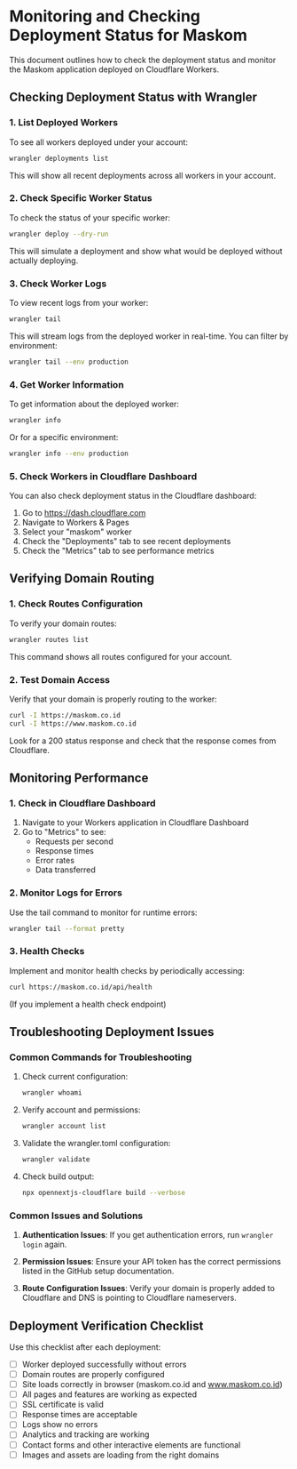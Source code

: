 # Monitoring and Checking Deployment Status for Maskom

This document outlines how to check the deployment status and monitor the Maskom application deployed on Cloudflare Workers.

## Checking Deployment Status with Wrangler

### 1. List Deployed Workers

To see all workers deployed under your account:

```bash
wrangler deployments list
```

This will show all recent deployments across all workers in your account.

### 2. Check Specific Worker Status

To check the status of your specific worker:

```bash
wrangler deploy --dry-run
```

This will simulate a deployment and show what would be deployed without actually deploying.

### 3. Check Worker Logs

To view recent logs from your worker:

```bash
wrangler tail
```

This will stream logs from the deployed worker in real-time. You can filter by environment:

```bash
wrangler tail --env production
```

### 4. Get Worker Information

To get information about the deployed worker:

```bash
wrangler info
```

Or for a specific environment:

```bash
wrangler info --env production
```

### 5. Check Workers in Cloudflare Dashboard

You can also check deployment status in the Cloudflare dashboard:

1. Go to https://dash.cloudflare.com
2. Navigate to Workers & Pages
3. Select your "maskom" worker
4. Check the "Deployments" tab to see recent deployments
5. Check the "Metrics" tab to see performance metrics

## Verifying Domain Routing

### 1. Check Routes Configuration

To verify your domain routes:

```bash
wrangler routes list
```

This command shows all routes configured for your account.

### 2. Test Domain Access

Verify that your domain is properly routing to the worker:

```bash
curl -I https://maskom.co.id
curl -I https://www.maskom.co.id
```

Look for a 200 status response and check that the response comes from Cloudflare.

## Monitoring Performance

### 1. Check in Cloudflare Dashboard

1. Navigate to your Workers application in Cloudflare Dashboard
2. Go to "Metrics" to see:
   - Requests per second
   - Response times
   - Error rates
   - Data transferred

### 2. Monitor Logs for Errors

Use the tail command to monitor for runtime errors:

```bash
wrangler tail --format pretty
```

### 3. Health Checks

Implement and monitor health checks by periodically accessing:

```bash
curl https://maskom.co.id/api/health
```

(If you implement a health check endpoint)

## Troubleshooting Deployment Issues

### Common Commands for Troubleshooting

1. Check current configuration:
   ```bash
   wrangler whoami
   ```

2. Verify account and permissions:
   ```bash
   wrangler account list
   ```

3. Validate the wrangler.toml configuration:
   ```bash
   wrangler validate
   ```

4. Check build output:
   ```bash
   npx opennextjs-cloudflare build --verbose
   ```

### Common Issues and Solutions

1. **Authentication Issues**: If you get authentication errors, run `wrangler login` again.

2. **Permission Issues**: Ensure your API token has the correct permissions listed in the GitHub setup documentation.

3. **Route Configuration Issues**: Verify your domain is properly added to Cloudflare and DNS is pointing to Cloudflare nameservers.

## Deployment Verification Checklist

Use this checklist after each deployment:

- [ ] Worker deployed successfully without errors
- [ ] Domain routes are properly configured
- [ ] Site loads correctly in browser (maskom.co.id and www.maskom.co.id)
- [ ] All pages and features are working as expected
- [ ] SSL certificate is valid
- [ ] Response times are acceptable
- [ ] Logs show no errors
- [ ] Analytics and tracking are working
- [ ] Contact forms and other interactive elements are functional
- [ ] Images and assets are loading from the right domains